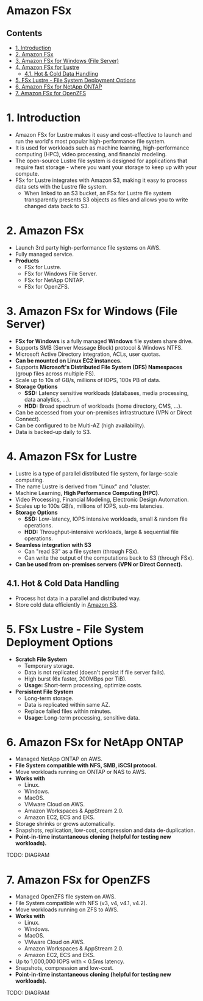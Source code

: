 # Amazon FSx <!-- omit in toc -->

## Contents <!-- omit in toc -->

- [1. Introduction](#1-introduction)
- [2. Amazon FSx](#2-amazon-fsx)
- [3. Amazon FSx for Windows (File Server)](#3-amazon-fsx-for-windows-file-server)
- [4. Amazon FSx for Lustre](#4-amazon-fsx-for-lustre)
  - [4.1. Hot \& Cold Data Handling](#41-hot--cold-data-handling)
- [5. FSx Lustre - File System Deployment Options](#5-fsx-lustre---file-system-deployment-options)
- [6. Amazon FSx for NetApp ONTAP](#6-amazon-fsx-for-netapp-ontap)
- [7. Amazon FSx for OpenZFS](#7-amazon-fsx-for-openzfs)

# 1. Introduction

- Amazon FSx for Lustre makes it easy and cost-effective to launch and run the world's most popular high-performance file system.
- It is used for workloads such as machine learning, high-performance computing (HPC), video processing, and financial modeling.
- The open-source Lustre file system is designed for applications that require fast storage - where you want your storage to keep up with your compute.
- FSx for Lustre integrates with Amazon S3, making it easy to process data sets with the Lustre file system.
  - When linked to an S3 bucket, an FSx for Lustre file system transparently presents S3 objects as files and allows you to write changed data back to S3.

# 2. Amazon FSx

- Launch 3rd party high-performance file systems on AWS.
- Fully managed service.
- **Products**
  - FSx for Lustre.
  - FSx for Windows File Server.
  - FSx for NetApp ONTAP.
  - FSx for OpenZFS.

# 3. Amazon FSx for Windows (File Server)

- **FSx for Windows** is a fully managed **Windows** file system share drive.
- Supports SMB (Server Message Block) protocol & Windows NTFS.
- Microsoft Active Directory integration, ACLs, user quotas.
- **Can be mounted on Linux EC2 instances.**
- Supports **Microsoft's Distributed File System (DFS) Namespaces** (group files across multiple FS).
- Scale up to 10s of GB/s, millions of IOPS, 100s PB of data.
- **Storage Options**
  - **SSD:** Latency sensitive workloads (databases, media processing, data analytics, ...).
  - **HDD:** Broad spectrum of workloads (home directory, CMS, ...).
- Can be accessed from your on-premises infrastructure (VPN or Direct Connect).
- Can be configured to be Multi-AZ (high availability).
- Data is backed-up daily to S3.

# 4. Amazon FSx for Lustre

- Lustre is a type of parallel distributed file system, for large-scale computing.
- The name Lustre is derived from "Linux" and "cluster.
- Machine Learning, **High Performance Computing (HPC)**.
- Video Processing, Financial Modeling, Electronic Design Automation.
- Scales up to 100s GB/s, millions of IOPS, sub-ms latencies.
- **Storage Options**
  - **SSD:** Low-latency, IOPS intensive workloads, small & random file operations.
  - **HDD:** Throughput-intensive workloads, large & sequential file operations.
- **Seamless integration with S3**
  - Can "read S3" as a file system (through FSx).
  - Can write the output of the computations back to S3 (through FSx).
- **Can be used from on-premises servers (VPN or Direct Connect).**

## 4.1. Hot & Cold Data Handling

- Process hot data in a parallel and distributed way.
- Store cold data efficiently in [Amazon S3](Amazon%20S3.md).

# 5. FSx Lustre - File System Deployment Options

- **Scratch File System**
  - Temporary storage.
  - Data is not replicated (doesn't persist if file server fails).
  - High burst (6x faster, 200MBps per TiB).
  - **Usage:** Short-term processing, optimize costs.
- **Persistent File System**
  - Long-term storage.
  - Data is replicated within same AZ.
  - Replace failed files within minutes.
  - **Usage:** Long-term processing, sensitive data.

# 6. Amazon FSx for NetApp ONTAP

- Managed NetApp ONTAP on AWS.
- **File System compatible with NFS, SMB, iSCSI protocol.**
- Move workloads running on ONTAP or NAS to AWS.
- **Works with**
  - Linux.
  - Windows.
  - MacOS.
  - VMware Cloud on AWS.
  - Amazon Workspaces & AppStream 2.0.
  - Amazon EC2, ECS and EKS.
- Storage shrinks or grows automatically.
- Snapshots, replication, low-cost, compression and data de-duplication.
- **Point-in-time instantaneous cloning (helpful for testing new workloads).**

TODO: DIAGRAM

# 7. Amazon FSx for OpenZFS

- Managed OpenZFS file system on AWS.
- File System compatible with NFS (v3, v4, v4.1, v4.2).
- Move workloads running on ZFS to AWS.
- **Works with**
  - Linux.
  - Windows.
  - MacOS.
  - VMware Cloud on AWS.
  - Amazon Workspaces & AppStream 2.0.
  - Amazon EC2, ECS and EKS.
- Up to 1,000,000 IOPS with < 0.5ms latency.
- Snapshots, compression and low-cost.
- **Point-in-time instantaneous cloning (helpful for testing new workloads).**

TODO: DIAGRAM